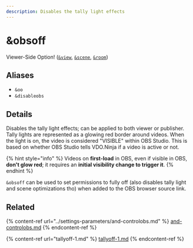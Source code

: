 ```yaml
---
description: Disables the tally light effects
---
```


# \&obsoff

Viewer-Side Option! ([`&view`](../view-parameters/view.md), [`&scene`](../view-parameters/scene.md), [`&room`](../../general-settings/room.md))

## Aliases

* `&oo`
* `&disableobs`

## Details

Disables the tally light effects; can be applied to both viewer or publisher. Tally lights are represented as a glowing red border around videos. When the light is on, the video is considered "VISIBLE" within OBS Studio. This is based on whether OBS Studio tells VDO.Ninja if a video is active or not.

{% hint style="info" %}
Videos on **first-load** in OBS, even if visible in OBS, **don't glow red**; it requires an **initial visibility change to trigger it**.
{% endhint %}

`&obsoff` can be used to set permissions to fully off (also disables tally light and scene optimizations tho) when added to the OBS browser source link.

## Related

{% content-ref url="../settings-parameters/and-controlobs.md" %}
[and-controlobs.md](../settings-parameters/and-controlobs.md)
{% endcontent-ref %}

{% content-ref url="tallyoff-1.md" %}
[tallyoff-1.md](tallyoff-1.md)
{% endcontent-ref %}
